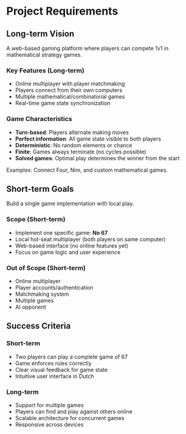 # Project Requirements

## Long-term Vision

A web-based gaming platform where players can compete 1v1 in mathematical strategy games.

### Key Features (Long-term)
- Online multiplayer with player matchmaking
- Players connect from their own computers
- Multiple mathematical/combinatorial games
- Real-time game state synchronization

### Game Characteristics
- **Turn-based**: Players alternate making moves
- **Perfect information**: All game state visible to both players
- **Deterministic**: No random elements or chance
- **Finite**: Games always terminate (no cycles possible)
- **Solved games**: Optimal play determines the winner from the start

Examples: Connect Four, Nim, and custom mathematical games.

## Short-term Goals

Build a single game implementation with local play.

### Scope (Short-term)
- Implement one specific game: **No 67**
- Local hot-seat multiplayer (both players on same computer)
- Web-based interface (no online features yet)
- Focus on game logic and user experience

### Out of Scope (Short-term)
- Online multiplayer
- Player accounts/authentication
- Matchmaking system
- Multiple games
- AI opponent

## Success Criteria

### Short-term
- Two players can play a complete game of 67
- Game enforces rules correctly
- Clear visual feedback for game state
- Intuitive user interface in Dutch

### Long-term
- Support for multiple games
- Players can find and play against others online
- Scalable architecture for concurrent games
- Responsive across devices
